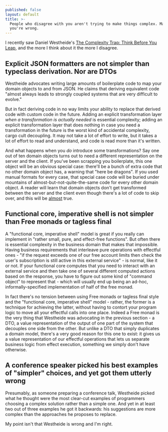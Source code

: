 ```yaml
---
published: false
layout: default
title: >-
  People who disagree with you aren't trying to make things complex. Maybe
  you're wrong.
---
```

I recently saw Daniel Westheide's [The Complexity Trap: Think Before You Leap](https://danielwestheide.com/blog/2018/12/07/the-complexity-trap.html), and the more I think about it the more I disagree.

## Explicit JSON formatters are not simpler than typeclass derivation. Nor are DTOs

Westheide advocates writing large amounts of boilerplate code to map your domain objects to and from JSON. He claims that deriving equivalent code "almost always leads to strongly coupled systems that are very difficult to evolve."

But in fact deriving code in no way limits your ability to replace that derived code with custom code in the future. Adding an explicit transformation layer *when a transformation is actually needed* is essential complexity; adding an explicit transformation layer that does nothing in case you need a transformation in the future is the worst kind of accidental complexity, cargo cult decoupling. It may not take a lot of effort to write, but it takes a lot of effort to read and understand, and code is read more than it's written.

And what happens when you *do* introduce some transformations? Say one out of ten domain objects turns out to need a different representation on the server and the client. If you've been scrapping you boilerplate, this one object will be an obvious special case: there'll be a bunch of extra code that no other domain object has, a warning that "here be dragons". If you used manual formats for every case, that special case code will be buried under mountains of almost-but-not-quite-the-same code for every other domain object. A reader will learn that domain objects don't get transformed between the server and the client even though there's a lot of code to skip over, and this will be [almost](http://wiki.c2.com/?AlmostConsideredHarmful) true.

## Functional core, imperative shell is not simpler than Free monads or tagless final

A "functional core, imperative shell" model is great if you really can implement in "rather small, pure, and effect-free functions". But often there is essential complexity in the business domain that makes that impossible. Having business requirements that interleave pure operations with effectful ones - "if the request exceeds one of our free account limits then check the user's subscription is still active in this external service" - is normal, like it or not. If your functional core computes that you need to interact with an external service and then take one of several different computed actions based on the response, you have to figure out some kind of "command object" to represent that - which will usually end up being an ad-hoc, informally-specified implementation of half of the free monad.

In fact there's no tension between using Free monads or tagless final style and the "functional core, imperative shell" model - rather, the former is a technique for achieving the latter, without having to contort your program logic to move all your effectful calls into one place. Indeed a Free monad is the very thing that Westheide was advocating in the previous section - a DTO, a value representation of the output of one part of the system that decouples one side from the other. But unlike a DTO that simply duplicates a domain model, there's a very good reason for this one to exist: it gives us a value representation of our effectful operations that lets us separate business logic from effect execution, something we simply don't have otherwise.

## A conference speaker picked his best examples of "simpler" choices, and yet got them utterly wrong

Presumably, as someone preparing a conference talk, Westheide picked what he thought were the most clear-cut examples of programmers choosing a complex solution rather than a simple one. And yet in at least two out of three examples he got it backwards: his suggestions are more complex than the approaches he proposes to replace.

My point isn't that Westheide is wrong and I'm right.